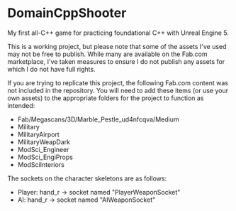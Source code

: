 # DomainCppShooter

My first all-C++ game for practicing foundational C++ with Unreal Engine 5.

This is a working project, but please note that some of the assets I've used may not be free to publish. While many are available on the Fab.com marketplace, I've taken measures to ensure I do not publish any assets for which I do not have full rights.

If you are trying to replicate this project, the following Fab.com content was not included in the repository. You will need to add these items (or use your own assets) to the appropriate folders for the project to function as intended:

- Fab/Megascans/3D/Marble_Pestle_ud4nfcqva/Medium
- Military
- MilitaryAirport
- MilitaryWeapDark
- ModSci_Engineer
- ModSci_EngiProps
- ModSciInteriors

The sockets on the character skeletons are as follows:

- Player: hand_r -> socket named "PlayerWeaponSocket"
- AI: hand_r -> socket named "AIWeaponSocket"